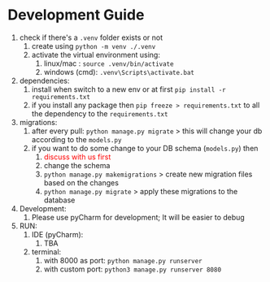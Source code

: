 # Development Guide

1. check if there's a `.venv` folder exists or not
   1. create using `python -m venv ./.venv`
   2. activate the virtual environment using:
      1. linux/mac : `source .venv/bin/activate`
      2. windows (cmd): `.venv\Scripts\activate.bat`
2. dependencies: 
   1. install when switch to a new env or at first `pip install -r requirements.txt`
   2. if you install any package then `pip freeze > requirements.txt` to all the dependency to the `requirements.txt`
3. migrations:
   1. after every pull: `python manage.py migrate` > this will change your db according to the `models.py`
   2. if you want to do some change to your DB schema (`models.py`) then
      1. <span style="color:red">discuss with us first</span>
      2. change the schema
      3. `python manage.py makemigrations` > create new migration files based on the changes
      4. `python manage.py migrate` > apply these migrations to the database
4. Development:
   1. Please use pyCharm for development; It will be easier to debug
5. RUN:
   1. IDE (pyCharm):
      1. TBA
   2. terminal:
      1. with 8000 as port: `python manage.py runserver`
      2. with custom port:  `python3 manage.py runserver 8080`
